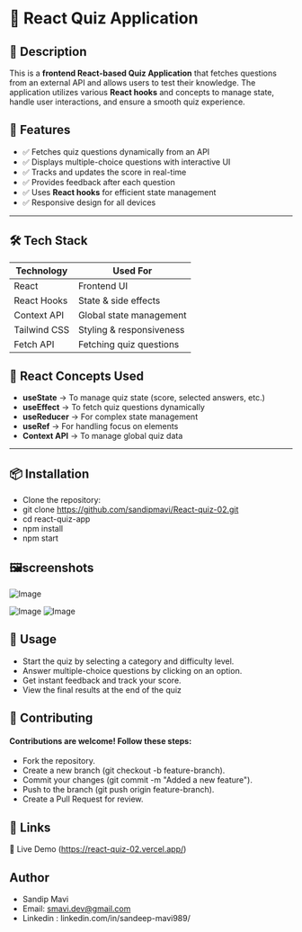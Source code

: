 # 🎯 React Quiz Application

## 📖 Description




This is a **frontend React-based Quiz Application** that fetches questions from an external API and allows users to test their knowledge. The application utilizes various **React hooks** and concepts to manage state, handle user interactions, and ensure a smooth quiz experience.



## 🚀 Features




- ✅ Fetches quiz questions dynamically from an API
- ✅ Displays multiple-choice questions with interactive UI
- ✅ Tracks and updates the score in real-time
- ✅ Provides feedback after each question
- ✅ Uses **React hooks** for efficient state management
- ✅ Responsive design for all devices

---

## 🛠️ Tech Stack

| **Technology**  | **Used For**            |
|---------------|------------------------|
| React        | Frontend UI             |
| React Hooks  | State & side effects    |
| Context API  | Global state management |
| Tailwind CSS | Styling & responsiveness |
| Fetch API    | Fetching quiz questions |




## 🔧 React Concepts Used
- **useState** → To manage quiz state (score, selected answers, etc.)
- **useEffect** → To fetch quiz questions dynamically
- **useReducer** → For complex state management
- **useRef** → For handling focus on elements
- **Context API** → To manage global quiz data

---

## 📦 Installation

- Clone the repository:
- git clone https://github.com/sandipmavi/React-quiz-02.git
- cd react-quiz-app
- npm install
- npm start

## 🖼️screenshots


![Image](https://github.com/user-attachments/assets/1caaf07d-7fc6-4420-b3d5-a69d54d49931)

![Image](https://github.com/user-attachments/assets/e494a994-9ccc-4ba6-b1ce-56ee6c86f07c)
![Image](https://github.com/user-attachments/assets/976cc3a9-288b-4bc9-9422-0888c9ac6dd5)
## 📌 Usage


- Start the quiz by selecting a category and difficulty level.
- Answer multiple-choice questions by clicking on an option.
- Get instant feedback and track your score.
- View the final results at the end of the quiz
## 🤝 Contributing


#### Contributions are welcome! Follow these steps:

- Fork the repository.
- Create a new branch (git checkout -b feature-branch).
- Commit your changes (git commit -m "Added a new feature").
- Push to the branch (git push origin feature-branch).
- Create a Pull Request for review.

## 🔗 Links
🚀 Live Demo (https://react-quiz-02.vercel.app/)
## Author 
- Sandip Mavi
- Email: smavi.dev@gmail.com
- Linkedin : linkedin.com/in/sandeep-mavi989/

